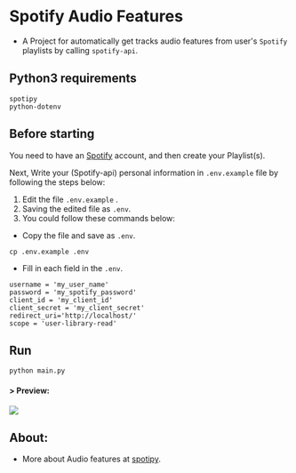 # Spotify Audio Features

* A Project for automatically get tracks audio features from user's `Spotify` playlists by calling `spotify-api`.

## Python3 requirements
```
spotipy
python-dotenv
```

## Before starting
You need to have an [Spotify](https://www.spotify.com/) account, and then create your Playlist(s).

Next, Write your (Spotify-api) personal information in `.env.example` file by following the steps below:

1. Edit the file `.env.example` .
2. Saving the edited file as `.env`.
3. You could follow these commands below:

* Copy the file and save as `.env`.
```
cp .env.example .env
```
* Fill in each field in the `.env`.

```
username = 'my_user_name'
password = 'my_spotify_password'
client_id = 'my_client_id'
client_secret = 'my_client_secret'
redirect_uri='http://localhost/'
scope = 'user-library-read'
```

## Run
```
python main.py
```

#### > Preview:

![](/Users/plusone/spotify-audio-features/run_preview.gif)

## About:

* More about Audio features at [spotipy](https://developer.spotify.com/documentation/web-api/reference/tracks/get-several-audio-features/).
